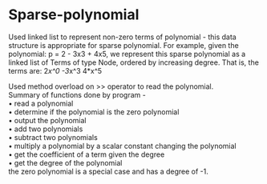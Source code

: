 # Sparse-polynomial
Used linked list to represent non-zero terms of polynomial - this data structure is appropriate for sparse polynomial.
For example, given the polynomial: p = 2 - 3x3 + 4x5, we represent this sparse polynomial as a linked list of Terms of type Node, ordered by increasing
degree. That is, the terms are: 2*x^0 -3*x^3 4*x^5

Used method overload on >> operator to read the polynomial.  
Summary of functions done by program -  
• read a polynomial  
• determine if the polynomial is the zero polynomial  
• output the polynomial  
• add two polynomials  
• subtract two polynomials  
• multiply a polynomial by a scalar constant changing the polynomial  
• get the coefficient of a term given the degree  
• get the degree of the polynomial  
the zero polynomial is a special case and has a degree of -1.
